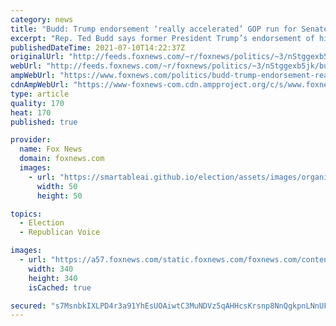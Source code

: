 ```yaml
---
category: news
title: "Budd: Trump endorsement ‘really accelerated’ GOP run for Senate in North Carolina"
excerpt: "Rep. Ted Budd says former President Trump’s endorsement of his 2022 campaign for Senate in North Carolina “really clarified things” in the battle for the Republican nomination."
publishedDateTime: 2021-07-10T14:22:37Z
originalUrl: "http://feeds.foxnews.com/~r/foxnews/politics/~3/nStggexb5jk/budd-trump-endorsement-really-accelerated-gop-run-for-senate-in-north-carolina"
webUrl: "http://feeds.foxnews.com/~r/foxnews/politics/~3/nStggexb5jk/budd-trump-endorsement-really-accelerated-gop-run-for-senate-in-north-carolina"
ampWebUrl: "https://www.foxnews.com/politics/budd-trump-endorsement-really-accelerated-gop-run-for-senate-in-north-carolina.amp"
cdnAmpWebUrl: "https://www-foxnews-com.cdn.ampproject.org/c/s/www.foxnews.com/politics/budd-trump-endorsement-really-accelerated-gop-run-for-senate-in-north-carolina.amp"
type: article
quality: 170
heat: 170
published: true

provider:
  name: Fox News
  domain: foxnews.com
  images:
    - url: "https://smartableai.github.io/election/assets/images/organizations/foxnews.com-50x50.jpg"
      width: 50
      height: 50

topics:
  - Election
  - Republican Voice

images:
  - url: "https://a57.foxnews.com/static.foxnews.com/foxnews.com/content/uploads/2019/03/340/340/PaulSteinhauser.jpg?ve=1&tl=1"
    width: 340
    height: 340
    isCached: true

secured: "s7MsnbkIXLPD4r3a91YhEsUOAiwtC3MuNDVz5qAHHcsKrsnp8NnQgkpnLNnUF6ua75kSaSTvB86uBiZdQpNAnZvcDYjI8rxd+4/dPOTLCFTG1dxWSUSj1bZNgtO0NFwGVnCjLDdfiK5GdHdEfhZEC40J+tkCTEDR/sew4ZMjlxUh+1loAFXBXRTcz0qZHbhcvveN5VZ/HolxQnZfkm2xAMI4kgVhm3yy3uyj/nPFGGh3l6SUtztbC9IhUPjdHb/SZexMbh1fHuoxyX8Y/pvvvdQ/s0e7CuTt5xP3mH4BCfIFPBQkEeyqYpIvKk6mqlJffWiVlwP+r98Ub6+woXJwK0WAMEVQTdR3PLQM/XRd7Lk=;XhJXeiqIuM3I3hpYVpC1Aw=="
---
```


